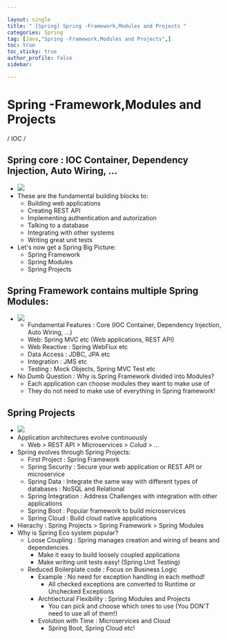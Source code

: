```yaml
---

layout: single
title: " [Spring] Spring -Framework,Modules and Projects "
categories: Spring
tag: [Java,"Spring -Framework,Modules and Projects",]
toc: true
toc_sticky: true
author_profile: false
sidebar:

---
```

# Spring -Framework,Modules and Projects
/ IOC /

## Spring core : IOC Container, Dependency Injection, Auto Wiring, ...
- ![](https://i.imgur.com/yjrJYpN.png)
- These are the fundamental building blocks to:
	- Building web applications
	- Creating REST API
	- Implementing authentication and autorization
	- Talking to a database
	- Integrating with other systems
	- Writing great unit tests
- Let's now get a Spring Big Picture:
	- Spring Framework
	- Spring Modules
	- Spring Projects

## Spring Framework contains multiple Spring Modules:
- ![](https://i.imgur.com/x63eOmb.png)
	- Fundamental Features : Core (IOC Container, Dependency Injection, Auto Wiring, ...)
	- Web: Spring MVC etc (Web applications, REST API)
	- Web Reactive : Spring WebFlux etc
	- Data Access : JDBC, JPA etc
	- Integration : JMS etc
	- Testing : Mock Objects, Spring MVC Test etc
- No Dumb Question : Why is Spring Framework divided into Modules?
	- Each application can choose modules they want to make use of 
	- They do not need to make use of everything in Spring framework!

## Spring Projects
- ![](https://i.imgur.com/s1cQcaw.png)
- Application architectures evolve continuously
	- Web > REST API > Microservices > Colud > ...
- Spring evolves through Spring Projects:
	- First Project : Spring Framework
	- Spring Security : Secure your web application or REST API or microservice
	- Spring Data : Integrate the same way with different types of databases : NoSQL and Relational
	- Spring Integration : Address Challenges with integration with other applications
	- Spring Boot : Popular framework to build microservices
	- Spring Cloud : Build cloud native applications
- Hierachy : Spring Projects > Spring Framework > Spring Modules
- Why is Spring Eco system popular?
	- Loose Coupling : Spring manages creation and wiring of beans and dependencies
		- Make it easy to build loosely coupled applications
		- Make writing unit tests easy! (Spring Unit Testing)
	- Reduced Boilerplate code : Focus on Business Logic
		- Example : No need for exception handling in each method!
			- All checked exceptions are converted to Runtime or Unchecked Exceptions
		- Archtiectural Flexibility : Spring Modules and Projects
			- You can pick and choose which ones to use (You DON'T need to use all of them!)
		- Evolution with Time : Microservices and Cloud
			- Spring Boot, Spring Cloud etc!